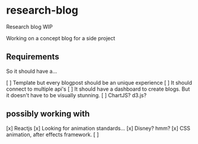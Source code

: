 # research-blog

Research blog WIP

Working on a concept blog for a side project

## Requirements

So it should have a...

[ ] Template but every blogpost should be an unique experience
[ ] It should connect to multiple api's
[ ] It should have a dashboard to create blogs. But it doesn't have to be visually stunning.
[ ] ChartJS? d3.js?

## possibly working with

[x] Reactjs
[x] Looking for animation standards...
[x] Disney? hmm?
[x] CSS animation, after effects framework.
[ ]
